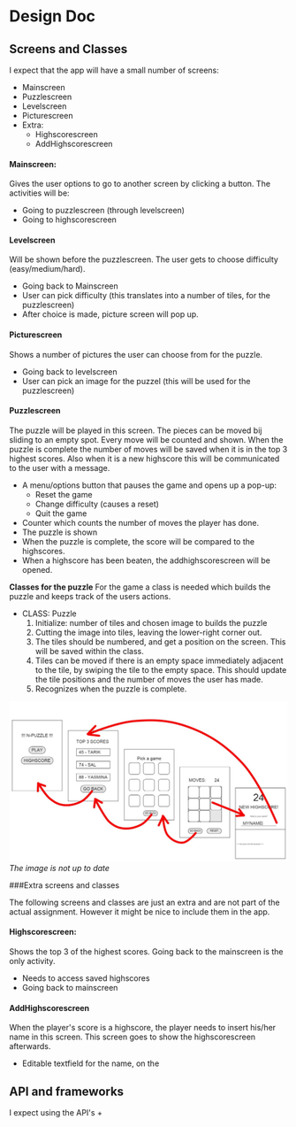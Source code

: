 Design Doc
==========

Screens and Classes
-------
I expect that the app will have a small number of screens:

+ Mainscreen
+ Puzzlescreen
+ Levelscreen
+ Picturescreen
+ Extra:
  + Highscorescreen 
  + AddHighscorescreen

#### Mainscreen:
Gives the user options to go to another screen by clicking a button. The activities will be:
+ Going to puzzlescreen (through levelscreen)
+ Going to highscorescreen

#### Levelscreen
Will be shown before the puzzlescreen. The user gets to choose difficulty (easy/medium/hard).
+ Going back to Mainscreen
+ User can pick difficulty (this translates into a number of tiles, for the puzzlescreen)
+ After choice is made, picture screen will pop up.

#### Picturescreen
Shows a number of pictures the user can choose from for the puzzle.
+ Going back to levelscreen
+ User can pick an image for the puzzel (this will be used for the puzzlescreen)

#### Puzzlescreen
The puzzle will be played in this screen. The pieces can be moved bij sliding to an empty spot. Every move will be counted and shown. When the puzzle is complete the number of moves will be saved when it is in the top 3 highest scores. Also when it is a new highscore this will be communicated to the user with a message.
+ A menu/options button that pauses the game and opens up a pop-up:
  + Reset the game
  + Change difficulty (causes a reset)
  + Quit the game
+ Counter which counts the number of moves the player has done.
+ The puzzle is shown
+ When the puzzle is complete, the score will be compared to the highscores.
+ When a highscore has been beaten, the addhighscorescreen will be opened.

**Classes for the puzzle**
For the game a class is needed which builds the puzzle and keeps track of the users actions.
+ CLASS: Puzzle
  1. Initialize: number of tiles and chosen image to builds the puzzle
  2. Cutting the image into tiles, leaving the lower-right corner out.
  3. The tiles should be numbered, and get a position on the screen. This will be saved within the class.
  4. Tiles can be moved if there is an empty space immediately adjacent to the tile, by swiping the tile to the empty space. This should update the tile positions and the number of moves the user has made.
  5. Recognizes when the puzzle is complete.


![Screen to screen overview](https://raw.githubusercontent.com/yasminakada/npuzzle/master/puzzle_screens.jpg)
*The image is not up to date*

###Extra screens and classes

The following screens and classes are just an extra and are not part of the actual assignment. However it might be nice to include them in the app.

#### Highscorescreen:
Shows the top 3 of the highest scores. Going back to the mainscreen is the only activity.
+ Needs to access saved highscores
+ Going back to mainscreen

#### AddHighscorescreen
When the player's score is a highscore, the player needs to insert his/her name in this screen. This screen goes to show the highscorescreen afterwards.
+ Editable textfield for the name, on the 

API and frameworks
------------------
I expect using the API's
+ 


